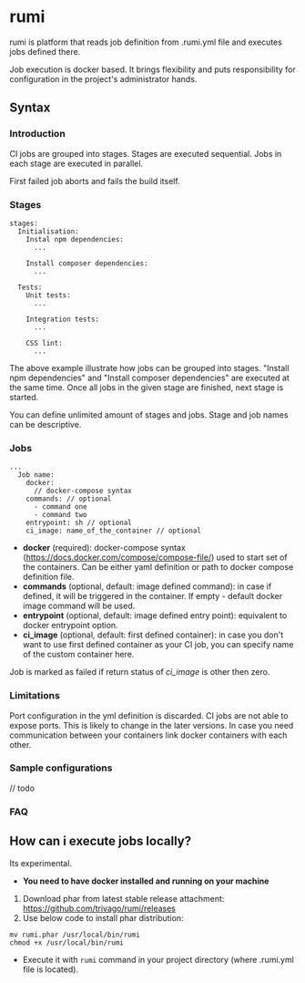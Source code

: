 # rumi

rumi is platform that reads job definition from .rumi.yml file and executes jobs defined there.

Job execution is docker based. It brings flexibility and puts responsibility for configuration in the project's administrator hands.

## Syntax

### Introduction
CI jobs are grouped into stages. Stages are executed sequential. Jobs in each stage are executed in parallel.

First failed job aborts and fails the build itself.

### Stages
```
stages:
  Initialisation:
    Instal npm dependencies:
      ...

    Install composer dependencies:
      ...

  Tests:
    Unit tests:
      ...

    Integration tests:
      ...

    CSS lint:
      ...

```
The above example illustrate how jobs can be grouped into stages. "Install npm dependencies" and "Install composer dependencies" are executed at the same time. Once all jobs in the given stage are finished, next stage is started.

You can define unlimited amount of stages and jobs. Stage and job names can be descriptive.

### Jobs

```
...
  Job name:
    docker:
      // docker-compose syntax
    commands: // optional
      - command one
      - command two
    entrypoint: sh // optional
    ci_image: name_of_the_container // optional
```
* **docker** (required): docker-compose syntax (https://docs.docker.com/compose/compose-file/) used to start set of the containers. Can be either yaml definition or path to docker compose definition file.
* **commands** (optional, default: image defined command): in case if defined, it will be triggered in the container. If empty - default docker image command will be used.
* **entrypoint** (optional, default: image defined entry point): equivalent to docker entrypoint option.
* **ci_image** (optional, default: first defined container): in case you don't want to use first defined container as your CI job, you can specify name of the custom container here.

Job is marked as failed if return status of *ci_image* is other then zero.

### Limitations
Port configuration in the yml definition is discarded. CI jobs are not able to expose ports. This is likely to change in the later versions. In case you need communication between your containers link docker containers with each other.

### Sample configurations
// todo

### FAQ

## How can i execute jobs locally?
Its experimental.

* **You need to have docker installed and running on your machine**

1. Download phar from latest stable release attachment:
https://github.com/trivago/rumi/releases
2. Use below code to install phar distribution:
```
mv rumi.phar /usr/local/bin/rumi
chmod +x /usr/local/bin/rumi
```
* Execute it with ```rumi``` command in your project directory (where .rumi.yml file is located).
